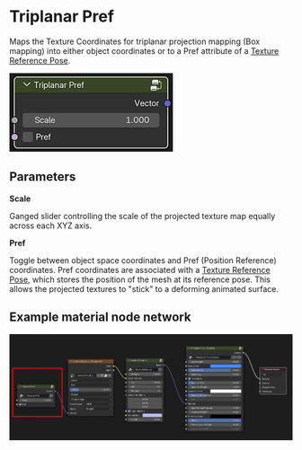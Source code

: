 # Triplanar Pref

Maps the Texture Coordinates for triplanar projection mapping (Box mapping) into either object coordinates or to a Pref attribute of a [Texture Reference Pose](texRef.md).

![img](img/pref_gui.jpg)

## Parameters

**Scale**

Ganged slider controlling the scale of the projected texture map equally across each XYZ axis. 

**Pref**

Toggle between object space coordinates and Pref (Position Reference) coordinates. 
Pref coordinates are associated with a [Texture Reference Pose](texRef.md), which stores the position of the mesh at its reference pose. This allows the projected textures to "stick" to a deforming animated surface.

## Example material node network

![img](img/network_tri.jpg)

